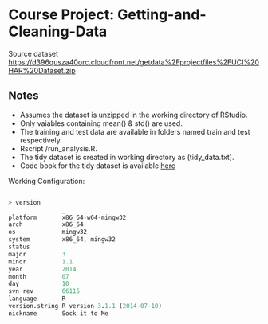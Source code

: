 Course Project: Getting-and-Cleaning-Data
=========================
Source dataset https://d396qusza40orc.cloudfront.net/getdata%2Fprojectfiles%2FUCI%20HAR%20Dataset.zip

## Notes
*  Assumes the dataset is unzipped in the working directory of RStudio.
*  Only vaiables containing mean() & std() are used.
*  The training and test data are available in folders named  train  and  test  respectively.
*  Rscript <path to>/run_analysis.R.
*  The tidy dataset is created in working directory as (tidy_data.txt).
*  Code book for the tidy dataset is available [here](codebook.md)

Working Configuration:

```R

> version
               _                           
platform       x86_64-w64-mingw32          
arch           x86_64                      
os             mingw32                     
system         x86_64, mingw32             
status                                     
major          3                           
minor          1.1                         
year           2014                        
month          07                          
day            10                          
svn rev        66115                       
language       R                           
version.string R version 3.1.1 (2014-07-10)
nickname       Sock it to Me               
```
